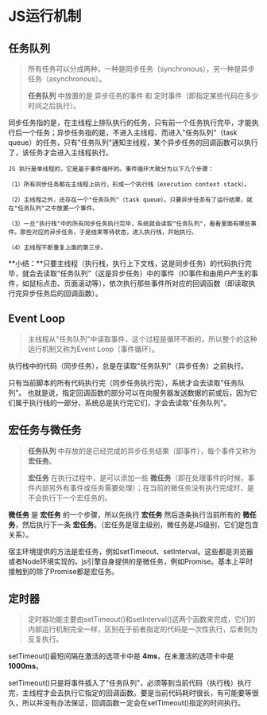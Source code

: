 # JS运行机制

## 任务队列

> 所有任务可以分成两种，一种是同步任务（synchronous），另一种是异步任务（asynchronous）。
>
> **任务队列** 中放置的是 异步任务的事件 和 定时事件（即指定某些代码在多少时间之后执行）。

同步任务指的是，在主线程上排队执行的任务，只有前一个任务执行完毕，才能执行后一个任务；异步任务指的是，不进入主线程、而进入"任务队列"（task queue）的任务，只有"任务队列"通知主线程，某个异步任务的回调函数可以执行了，该任务才会进入主线程执行。

```text
JS 执行是单线程的，它是基于事件循环的。事件循环大致分为以下几个步骤：

（1）所有同步任务都在主线程上执行，形成一个执行栈（execution context stack）。

（2）主线程之外，还存在一个"任务队列"（task queue）。只要异步任务有了运行结果，就在"任务队列"之中放置一个事件。

（3）一旦"执行栈"中的所有同步任务执行完毕，系统就会读取"任务队列"，看看里面有哪些事件。那些对应的异步任务，于是结束等待状态，进入执行栈，开始执行。

（4）主线程不断重复上面的第三步。
```

**小结：**只要主线程（执行栈，执行上下文栈，这是同步任务）的代码执行完毕，就会去读取“任务队列”（这是异步任务）中的事件（IO事件和由用户产生的事件，如鼠标点击、页面滚动等），依次执行那些事件所对应的回调函数（即读取执行完异步任务后的回调函数）。

## Event Loop

> 主线程从"任务队列"中读取事件，这个过程是循环不断的，所以整个的这种运行机制又称为Event Loop（事件循环）。

执行栈中的代码（同步任务），总是在读取"任务队列"（异步任务）之前执行。

只有当前脚本的所有代码执行完（同步任务执行完），系统才会去读取"任务队列"。 也就是说，指定回调函数的部分可以在向服务器发送数据的前或后，因为它们属于执行栈的一部分，系统总是执行完它们，才会去读取"任务队列"。

## 宏任务与微任务

> **任务队列** 中存放的是已经完成的异步任务结果（即事件），每个事件又称为 **宏任务**。
>
> **宏任务** 在执行过程中，是可以添加一些 **微任务**（即在处理事件的时候，事件内部另外有事件或任务需要处理）；在当前的微任务没有执行完成时，是不会执行下一个宏任务的。

**微任务** 是 **宏任务** 的一个步骤，所以先执行 **宏任务** 然后逐条执行当前所有的 **微任务**，然后执行下一条 **宏任务**。（宏任务是宿主级别，微任务是JS级别，它们是包含关系）。

宿主环境提供的方法是宏任务，例如setTimeout、setInterval。这些都是浏览器或者Node环境实现的。js引擎自身提供的是微任务，例如Promise。基本上平时接触到的除了Promise都是宏任务。

## 定时器

> 定时器功能主要由setTimeout\(\)和setInterval\(\)这两个函数来完成，它们的内部运行机制完全一样，区别在于前者指定的代码是一次性执行，后者则为反复执行。

setTimeout\(\)最短间隔在激活的选项卡中是 **4ms**，在未激活的选项卡中是 **1000ms**。

setTimeout\(\)只是将事件插入了"任务队列"，必须等到当前代码（执行栈）执行完，主线程才会去执行它指定的回调函数。要是当前代码耗时很长，有可能要等很久，所以并没有办法保证，回调函数一定会在setTimeout\(\)指定的时间执行。

